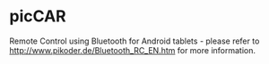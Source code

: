 # picCAR
Remote Control using Bluetooth for Android tablets - please refer to http://www.pikoder.de/Bluetooth_RC_EN.htm for more information.
